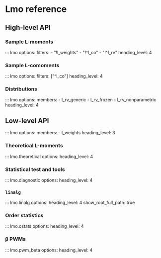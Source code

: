# Lmo reference


## High-level API

### Sample L-moments

::: lmo
    options:
      filters: 
      - "!l_weights"
      - "!^l_co"
      - "!^l_rv"
      heading_level: 4

### Sample L-comoments

::: lmo
    options:
      filters: ["^l_co"]
      heading_level: 4


### Distributions

::: lmo
    options:
      members:
      - l_rv_generic
      - l_rv_frozen
      - l_rv_nonparametric
      heading_level: 4

## Low-level API

::: lmo
    options:
      members:
      - l_weights
      heading_level: 3


### Theoretical L-moments

::: lmo.theoretical
    options:
      heading_level: 4


### Statistical test and tools 

::: lmo.diagnostic
    options:
      heading_level: 4


### `linalg`

::: lmo.linalg
    options:
      heading_level: 4
      show_root_full_path: true

### Order statistics

::: lmo.ostats
    options:
      heading_level: 4

### β PWMs

::: lmo.pwm_beta
    options:
      heading_level: 4
